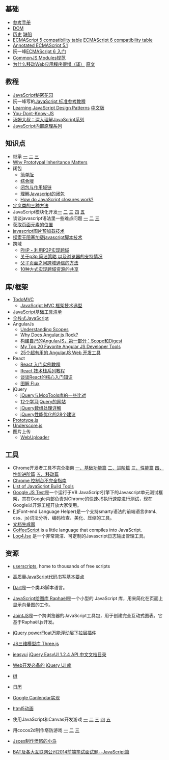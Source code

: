 ## 基础
* [参考手册](http://www.w3school.com.cn/js/js_reference.asp)
* [DOM](http://www.w3.org/DOM/DOMTR)
* [历史](http://www.ruanyifeng.com/blog/2011/06/birth_of_javascript.html) [ 缺陷](http://www.ruanyifeng.com/blog/2011/06/10_design_defects_in_javascript.html)
* [ECMAScript 5 compatibility table](http://kangax.github.io/es5-compat-table/) [ECMAScript 6 compatibility table](http://kangax.github.io/es5-compat-table/es6/)
* [Annotated ECMAScript 5.1](http://es5.github.io/)
* 阮一峰[ECMAScript 6 入门](http://es6.ruanyifeng.com)
* [CommonJS Modules规范](http://www.commonjs.org/specs/modules/1.0/)
* [为什么移动Web应用程序很慢（译）](http://www.cnblogs.com/codemood/p/3213459.html) [原文](http://sealedabstract.com/rants/why-mobile-web-apps-are-slow/)

## 教程
* [JavaScript秘密花园](http://bonsaiden.github.io/JavaScript-Garden/zh/)
* 阮一峰写的[JavaScript 标准参考教程](http://javascript.ruanyifeng.com/)
* [Learning JavaScript Design Patterns](https://addyosmani.com/resources/essentialjsdesignpatterns/book/) [中文版](http://www.oschina.net/translate/learning-javascript-design-patterns)
* [You-Dont-Know-JS](https://github.com/getify/You-Dont-Know-JS)
* [汤姆大叔：深入理解JavaScript系列](http://www.cnblogs.com/TomXu/archive/2011/12/15/2288411.html)
* [JavaScript内部原理系列](https://github.com/trans4fun/posts)

## 知识点
* 继承 [一](http://www.ruanyifeng.com/blog/2011/06/designing_ideas_of_inheritance_mechanism_in_javascript.html) [ 二](http://www.ruanyifeng.com/blog/2010/05/object-oriented_javascript_inheritance.html) [ 三](http://www.ruanyifeng.com/blog/2010/05/object-oriented_javascript_inheritance_continued.html)
* [Why Prototypal Inheritance Matters](http://aaditmshah.github.io/why-prototypal-inheritance-matters/)
* 闭包
    * [简单版](http://www.ruanyifeng.com/blog/2009/08/learning_javascript_closures.html)
    * [综合版](http://www.gracecode.com/archives/2385/)
    * [闭包与作用域链](http://www.cnblogs.com/wickzly/archive/2011/09/04/2166857.html)
    * [理解Javascript的闭包](http://coolshell.cn/articles/6731.html)
    * [How do JavaScript closures work?](http://stackoverflow.com/questions/111102/how-do-javascript-closures-work)
* [定义类的三种方法](http://www.ruanyifeng.com/blog/2012/07/three_ways_to_define_a_javascript_class.html)
* JavaScript模块化开发[一](http://www.feeldesignstudio.com/2013/09/javascript-module-pattern-basics) [二](http://www.feeldesignstudio.com/2013/09/javascript-module-pattern-commonjs) [三](http://www.feeldesignstudio.com/2013/09/javascript-module-pattern-amd) [四](http://www.feeldesignstudio.com/2013/09/javascript-module-pattern-requirejs) [五](http://www.feeldesignstudio.com/2013/10/javascript-module-pattern-further-reading)
* 谈谈javascript语法里一些难点问题 [一](http://blog.jobbole.com/81010/) [二](http://blog.jobbole.com/81011/) [三](http://blog.jobbole.com/81018/)
* [获取页面元素的位置](http://www.ruanyifeng.com/blog/2009/09/find_element_s_position_using_javascript.html)
* [javascript图片预加载技术](http://www.planeart.cn/?p=1121)
* [探索无阻塞加载javascript脚本技术](http://www.cnblogs.com/sharpxiajun/p/4072396.html)
* 跨域
   * [PHP - 利用P3P实现跨域](http://blog.163.com/niuzai369@126/blog/static/3743091520122733733736/)
   * [关于p3p 简洁策略,以及浏览器的支持情况](http://www.cnblogs.com/_franky/archive/2011/03/16/1985954.html)
   * [父子页面之间跨域通信的方法](http://blog.jobbole.com/75036/)
   * [10种方式实现跨域资源的共享](http://www.ued163.com/1800/10%E7%A7%8D%E6%96%B9%E5%BC%8F%E5%AE%9E%E7%8E%B0%E8%B7%A8%E5%9F%9F%E8%B5%84%E6%BA%90%E7%9A%84%E5%85%B1%E4%BA%AB/)

## 库/框架
* [TodoMVC](https://github.com/tastejs/todomvc)
    * [JavaScript MVC 框架技术选型](http://segmentfault.com/a/1190000000379723)
* [JavaScript基础工具清单](http://blog.jobbole.com/64771/)
* [全栈式JavaScript](http://blog.jobbole.com/52745/)
* AngularJs
    * [Understanding Scopes](https://github.com/angular/angular.js/wiki/Understanding-Scopes)
    * [Why Does Angular.js Rock?](http://angular-tips.com/blog/2013/08/why-does-angular-dot-js-rock/)
    * [构建自己的AngularJS，第一部分：Scope和Digest](http://www.ituring.com.cn/article/39865#)
    * [My Top 20 Favorite Angular JS Developer Tools](https://dzone.com/articles/my-top-20-favorite-angular-js-developer-tools)
    * [25个超有用的 AngularJS Web 开发工具](http://www.codeceo.com/article/25-angularjs-web-tools.html) 
* React
    * [React 入门实例教程](http://www.ruanyifeng.com/blog/2015/03/react.html)
    * [React 技术栈系列教程](http://www.ruanyifeng.com/blog/2016/09/react-technology-stack.html)
    * [谈谈React的核心入门知识](http://wwsun.me/posts/react-getting-started.html)
    * [图解 Flux](http://zhuanlan.zhihu.com/FrontendMagazine/20263396)
* jQuery
    * [jQuery与MooTools库的一些比对](http://www.zhangxinxu.com/wordpress/2011/09/jquery%E4%B8%8Emootools%E5%BA%93%E7%9A%84%E4%B8%80%E4%BA%9B%E6%AF%94%E5%AF%B9/)
    * [12个学习jQuery的网站](http://www.cnblogs.com/lhb25/archive/2011/04/28/2025752.html)
    * [jQuery数组处理详解](http://mrthink.net/jquery-array-eachgrepinarray/)
    * [jQuery性能优化的28个建议](http://blog.csdn.net/youacai/article/details/7308369)
* [Prototype.js](http://www.prototypejs.org/)
* [Underscore.js](http://underscorejs.org/)
* 图片上传
    * [WebUploader](http://fex-team.github.io/webuploader/demo.html)

## 工具
* Chrome开发者工具不完全指南 [一、基础功能篇](http://www.cnblogs.com/constantince/p/4565261.html) [二、进阶篇](http://www.cnblogs.com/constantince/p/4579121.html) [三、性能篇](http://www.cnblogs.com/constantince/p/4585983.html) [四、性能进阶篇](http://www.cnblogs.com/constantince/p/4607497.html) [五、移动篇](http://www.cnblogs.com/constantince/p/4624241.html)
* [Chrome 控制台不完全指南](http://www.cnblogs.com/Wayou/p/chrome-console-tips-and-tricks.html)
* [List of JavaScript Build Tools](https://gist.github.com/callumacrae/9231589)
* [Google JS Test](http://www.oschina.net/p/google-js-test)是一个运行于V8 JavaScript引擎下的Javascript单元测试框架，其在Google内部负责对Chrome的快速JS执行速度进行测试，现在Google以开源工程开放大家使用。
* [Fl](https://github.com/welefen/fl)(Font-end Language Helper)是一个支持smarty语法的前端语言(html、css、js)词法分析、编码检查、美化、压缩的工具。
* [文档生成器](https://code.google.com/p/jsdoc-toolkit/)
* [CoffeeScript](http://jashkenas.github.com/coffee-script/) is a little language that compiles into JavaScript. 
* [Log4Jse](https://github.com/ijse/Log4Jse) 是一个非常简洁、可定制的Javascript日志输出管理工具。

## 资源
* [userscripts](http://userscripts.org/), home to thousands of free scripts 
* [高质量JavaScript代码书写基本要点](http://www.zhangxinxu.com/wordpress/?p=1173)
* [Dart](http://googlecode.blogspot.com/2011/10/dart-language-for-structured-web.html)是一个类JS脚本语言。
* [JavaScript绘图库 Raphaël](http://www.oschina.net/p/raphael)是一个小型的 JavaScript 库，用来简化在页面上显示向量图的工作。
* [JointJS](http://www.oschina.net/p/jointjs)是一个跨浏览器的JavaScript工具包，用于创建完全互动式图表。它基于Raphaël.js开发。
* [jQuery powerFloat万能浮动层下拉层插件](http://www.zhangxinxu.com/wordpress/?p=1328)
* [JS三维模型库 Three.js](http://www.oschina.net/p/threejs)
* [jeasyui](http://jeasyui.com) [jQuery EasyUI 1.2.4 API 中文文档目录](http://www.cnblogs.com/Philoo/archive/2011/11/17/jeasyui_api_index.html)
* [Web开发必备的 jQuery UI 库](http://www.cnblogs.com/lhb25/archive/2012/05/21/the-missing-ui-library-jquery-tools.html)
* [树](http://www.web-delicious.com/jquery-plugins-demo/wdTree/huge-data-tree-sample.htm) 
* [日历](http://www.web-delicious.com/jquery-plugins-demo/wdDatePicker/sample.htm) 
* [Google Canlendar实现](http://www.web-delicious.com/jquery-plugins-demo/wdCalendar/sample.php)
* [html5动画](http://www.createjs.com/#!/TweenJS)

* 使用JavaScript和Canvas开发游戏 [一](http://www.cn-cuckoo.com/2011/08/10/game-development-with-javascript-and-the-canvas-element-2554.html) [二](http://www.cn-cuckoo.com/2011/08/11/game-development-with-javascript-and-the-canvas-element-2-2585.html) [三](http://www.cn-cuckoo.com/2011/08/14/game-development-with-javascript-and-the-canvas-element-3-2604.html) [四](http://www.cn-cuckoo.com/2011/08/15/game-development-with-javascript-and-the-canvas-element-4-2639.html) [五](http://www.cn-cuckoo.com/2011/08/17/game-development-with-javascript-and-the-canvas-element-5-2645.html)
* 用cocos2d制作塔防游戏  [一](http://www.cnblogs.com/andyque/archive/2011/07/10/2102401.html) [二](http://www.cnblogs.com/andyque/archive/2011/07/10/2102407.html) [三](http://www.cnblogs.com/andyque/archive/2011/07/10/2102409.html)
* [Jscex制作愤怒的小鸟](http://www.cnblogs.com/iamzhanglei/archive/2011/08/24/2151473.html)
* [BAT及各大互联网公司2014前端笔试面试题--JavaScript篇](http://www.cnblogs.com/coco1s/p/4029708.html)
